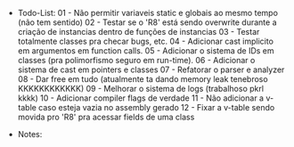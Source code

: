 * Todo-List:
 01 - Não permitir variaveis static e globais ao mesmo tempo (não tem sentido)
 02 - Testar se o 'R8' está sendo overwrite durante a criação de instancias dentro de funções de instancias
 03 - Testar totalmente classes pra checar bugs, etc.
 04 - Adicionar cast implicito em argumentos em function calls.
 05 - Adicionar o sistema de IDs em classes (pra polimorfismo seguro em run-time).
 06 - Adicionar o sistema de cast em pointers e classes
 07 - Refatorar o parser e analyzer
 08 - Dar free em tudo (atualmente ta dando memory leak tenebroso KKKKKKKKKKKK)
 09 - Melhorar o sistema de logs (trabalhoso pkrl kkkk)
 10 - Adicionar compiler flags de verdade
 11 - Não adicionar a v-table caso esteja vazia no assembly gerado
 12 - Fixar a v-table sendo movida pro 'R8' pra acessar fields de uma class

* Notes:
